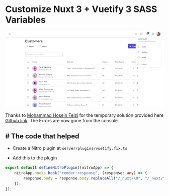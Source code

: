 # Customize Nuxt 3 + Vuetify 3 SASS Variables

![Desktop](/public/screenshot.png)

Thanks to [Mohammad Hosein Feizi](https://github.com/mhfeizi) for the temporary solution provided here [Github link](https://github.com/nuxt/nuxt/issues/15412#issuecomment-1398110500). The Errors are now gone from the console

## # The code that helped

- Create a Nitro plugin at `server/plugins/vuetify.fix.ts`

- Add this to the plugin

```ts
export default defineNitroPlugin((nitroApp) => {
	nitroApp.hooks.hook("render:response", (response: any) => {
		response.body = response.body.replaceAll("/_nuxt/\0", "/_nuxt/");
	});
});
```
